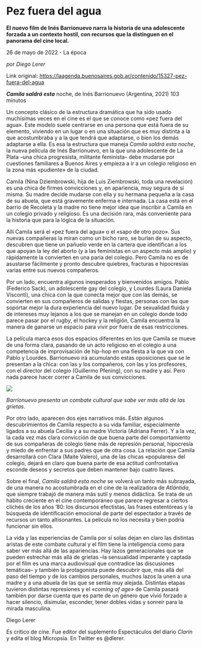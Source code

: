 # Pez fuera del agua

**El nuevo film de Inés Barrionuevo narra la historia de una adolescente forzada a un contexto hostil, con recursos que la distinguen en el panorama del cine local.**

26 de mayo de 2022 - La época

_por Diego Lerer_

Link original: https://laagenda.buenosaires.gob.ar/contenido/15327-pez-fuera-del-agua



*****Camila saldrá esta***** noche, de Inés Barrionuevo (Argentina, 2021) 103 minutos




Un concepto clásico de la estructura dramática que ha sido usado muchísimas veces en el cine es el que se conoce como «pez fuera del agua». Este modelo suele centrarse en una persona que está fuera de su elemento, viviendo en un lugar o en una situación que es muy distinta a la que acostumbraba y a la que tendrá que adaptarse, o bien los demás adaptarse a ella. Es esa la estructura que maneja *Camila saldrá esta noche*, la nueva película de Inés Barrionuevo, en la que una adolescente de La Plata –una chica progresista, militante feminista– debe mudarse por cuestiones familiares a Buenos Aires y empieza a ir a un colegio religioso en la zona más «pudiente» de la ciudad.




Camila (Nina Dziembrowski, hija de Luis Ziembrowski, toda una revelación) es una chica de firmes convicciones y, en apariencia, muy segura de sí misma. Su madre decide mudarse con ella y su hermana pequeña a la casa de su abuela, que está gravemente enferma e internada. La casa está en el barrio de Recoleta y la madre no tiene mejor idea que inscribir a Camila en un colegio privado y religioso. Es una decisión rara, más conveniente para la historia que para la lógica de la situación.




Allí Camila será el «pez fuera del agua» o el «sapo de otro pozo». Sus nuevas compañeras la miran como un bicho raro, se burlan de su aspecto, descubren que tiene un pañuelo verde en la cartera que identifican a los que apoyan la ley del aborto (y a las feministas en un aspecto más amplio) y rápidamente la convierten en una paria del colegio. Pero Camila no es de asustarse fácilmente y pronto descubre quiebres, fracturas e hipocresías varias entre sus nuevos compañeros.




Por un lado, encuentra algunos inesperados y bienvenidos amigos. Pablo (Federico Sack), un adolescente gay del colegio, y Lourdes (Laura Daniela Visconti), una chica con la que conecta mejor que con las demás, se convierten en sus compañeros de salidas y fiestas, personas con las que soportar mejor la dura experiencia del nuevo lugar. De sexualidad fluida y de intereses muy lejanos a los que se manejan en un colegio donde todo parece pasar por el rugby, el hockey y la religión, Camila encuentra la manera de ganarse un espacio para vivir por fuera de esas restricciones.




La película marca esos dos espacios diferentes en los que Camila se mueve de una forma clara, pasando de un acto religioso en el colegio a una competencia de improvisación de hip-hop en una fiesta a la que va con Pablo y Lourdes. Barrionuevo irá acumulando estas oposiciones que se le presentan a la chica: con las y los compañeros, con las y los profesores, con el director del colegio (Guillermo Pfening), con su madre y así. Pero nada parece hacer correr a Camila de sus convicciones.




![](https://cdn.feater.me/files/images/252427/5df1d5a6-853e-4bb2-b988-27a9d572bc28.png)




*Barrionuevo presenta un combate cultural que sabe ver más allá de las grietas.*




Por otro lado, aparecen dos ejes narrativos más. Están algunos descubrimientos de Camila respecto a su vida familiar, especialmente ligados a su abuela Cecilia y a su madre Victoria (Adriana Ferrer). Y a la vez, la cada vez más clara convicción de que buena parte del comportamiento de sus compañeras de colegio tiene más de represión personal, hipocresía y miedo de enfrentar a sus padres que de otra cosa. La relación que Camila desarrollará con Clara (Maite Valero), una de las chicas «populares» del colegio, dejará en claro que buena parte de esa actitud confrontativa esconde deseos y secretos que deben mantener bajo cuatro llaves.




Sobre el final, *Camila saldrá esta noche* se volverá un tanto más subrayada, de una manera no acostumbrada en el cine de la realizadora de *Atlántida*, que siempre trabajó de manera más sutil y menos didáctica. Se trata de un hábito creciente en el cine contemporáneo que parece regresar a ciertos clichés de los años ’80: los discursos efectistas, las frases estentóreas y la búsqueda de identificación emocional de parte del espectador a través de recursos un tanto altisonantes. La película no los necesita y bien podría funcionar sin ellos.




La vida y las experiencias de Camila por sí solas dejan en claro las distintas aristas de este combate cultural y el film tiene la inteligencia como para saber ver más allá de las apariencias. Hay lazos generacionales que se pueden estrechar más allá de grietas –la sensualidad imperante y captada por el film es una marca audiovisual que contradice las discusiones temáticas– y también la protagonista puede descubrir que, más allá del paso del tiempo y de los cambios personales, muchos lazos la unen a una madre y a una abuela de las que se sentía muy alejada. Distintas etapas tuvieron distintas represiones y el «*coming of age»* de Camila pasará también por darse cuenta que es parte de un género que vivió forzado a hacer silencio, disimular, esconder, tener dobles vidas y sonreír para la mirada masculina.




Diego Lerer




Es crítico de cine. Fue editor del suplemento Espectáculos del diario *Clarín* y edita el blog Micropsia. En Twitter es @dlerer.



